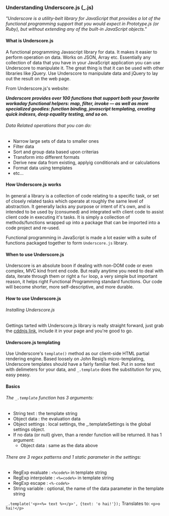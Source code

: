 ### Understanding Underscore.js (_.js)

*"Underscore is a utility-belt library for JavaScript that provides a lot of the functional programming support that you would expect in Prototype.js (or Ruby), but without extending any of the built-in JavaScript objects."*

#### What is Underscore.js
A functional programming Javascript library for data. It makes it easier to perform operation on data. Works on JSON, Array etc. Essentially any collection of data that you have in your JavaScript application you can use Underscore to manipulate it. The great thing is that it can be used with other libraries like jQuery. Use Underscore to manipulate data and jQuery to lay out the result on the web page. 

From Underscore.js's website:

***Underscore provides over 100 functions that support both your favorite workaday functional helpers: map, filter, invoke — as well as more specialized goodies: function binding, javascript templating, creating quick indexes, deep equality testing, and so on.***

###### Data Related operations that you can do:
* Narrow large sets of data to smaller ones
* Filter data
* Sort and group data based upon criterias
* Transform into different formats
* Derive new data from existing, applyig conditionals and or calculations
* Format data using templates
* etc...

#### How Underscore.js works

In general a library is a collection of code relating to a specific task, or set of closely related tasks which operate at roughly the same level of abstraction. It generally lacks any purpose or intent of it's own, and is intended to be used by (consumed) and integrated with client code to assist client code in executing it's tasks. It is simply a collection of methods/functions wrapped up into a package that can be imported into a code project and re-used.

Functional programming in JavaScript is made a lot easier with a suite of functions packaged together to form `Underscore.js` library.

#### When to use Underscore.js

Underscore is an absolute boon if dealing with non-DOM code or even complex, MVC kind front end code. But really anytime you need to deal with data, iterate through them or right a `for` loop, a very simple but important reason, it helps right Functional Programming standard functions. Our code will become shorter, more self-descriptive, and more durable.

#### How to use Underscore.js

###### Installing Underscore.js
Gettings tarted with Underscore.js library is really straight forward, just grab the [cddnjs link](https://cdnjs.cloudflare.com/ajax/libs/underscore.js/1.7.0/underscore-min.js), include it in your page and you're good to go.

#### Underscore.js templating

Use Underscore's `template()` method as our client-side HTML partial rendering engine. Based loosely on John Resig’s micro-templating, Underscore templates should have a fairly familiar feel. Put in some text with delimeters for your data, and `_.template` does the substitution for you, easy peasy.

#### Basics

###### The `_.template` function has 3 arguments:

* String text : the template string
* Object data : the evaluation data
* Object settings : local settings, the _.templateSettings is the global settings  object.
* If no data (or null) given, than a render function will be returned. It has 1 argument:
  - Object data : same as the data above


###### There are 3 regex patterns and 1 static parameter in the settings:
 - RegExp evaluate : `<%code%>` in template string
 - RegExp interpolate : `<%=code%>` in template string
 - RegExp escape : `<%-code%>`
 - String variable : optional, the name of the data parameter in the template string

`_.template('<p><%= text %></p>', {text: 'o hai!'});`
Translates to: `<p>o hai!</p>`




